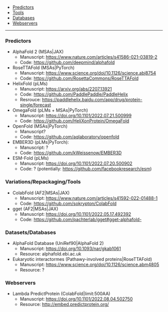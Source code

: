 * [Predictors](#Predictors)
* [Tools](#Tools)
* [Databases](#Databases)
* [Webservers](#Webservers)

----

<a name="Predictors"></a>
### Predictors
 - AlphaFold 2 (MSAs|JAX)
   - Manuscript: https://www.nature.com/articles/s41586-021-03819-2
   - Code: https://github.com/deepmind/alphafold
 - RoseTTAFold (MSAs|PyTorch)
   - Manuscript: https://www.science.org/doi/10.1126/science.abj8754
   - Code: https://github.com/RosettaCommons/RoseTTAFold
 - HelixFold (pLMs)
   - Manuscript: https://arxiv.org/abs/2207.13921
   - Code: https://github.com/PaddlePaddle/PaddleHelix
   - Resrouce: https://paddlehelix.baidu.com/app/drug/protein-single/forecast
 - OmegaFold (pLMs + MSAs|PyTorch)
   - Manuscript: https://doi.org/10.1101/2022.07.21.500999
   - Code: https://github.com/HeliXonProtein/OmegaFold
 - OpenFold (MSAs|PyTorch)
   - Manuscript?
   - Code: https://github.com/aqlaboratory/openfold
- EMBER3D (pLMs|PyTorch):
  - Manuscript: ?
  - Code: https://github.com/kWeissenow/EMBER3D
 - ESM-Fold (pLMs)
   - Manuscript: https://doi.org/10.1101/2022.07.20.500902
   - Code: ? (potentially: https://github.com/facebookresearch/esm)
 
<a name="Tools"></a>
### Variations/Repackaging/Tools
 - ColabFold (AF2|MSAs|JAX)
   - Manuscript: https://www.nature.com/articles/s41592-022-01488-1
   - Code: https://github.com/sokrypton/ColabFold
 - gget (AF2|MSAs|JAX)
   - Manuscript: https://doi.org/10.1101/2022.05.17.492392
   - Code: https://github.com/pachterlab/gget#gget-alphafold-
 
<a name="Databases"></a>
### Datasets/Databases
 - AlphaFold Database (UniRef90|AlphaFold 2)
   - Manuscript: https://doi.org/10.1093/nar/gkab1061
   - Resource: alphafold.ebi.ac.uk
 - Eukaryotic interactormes (Pathawy-involved proteins|RoseTTAFold)
   - Manuscript: https://www.science.org/doi/10.1126/science.abm4805
   - Resource: ?

<a name="Webservers"></a>
### Webservers
 - Lambda PredictProtein (ColabFold|limit:500AA)
   - Manuscript: https://doi.org/10.1101/2022.08.04.502750
   - Resource: http://embed.predictprotein.org/
